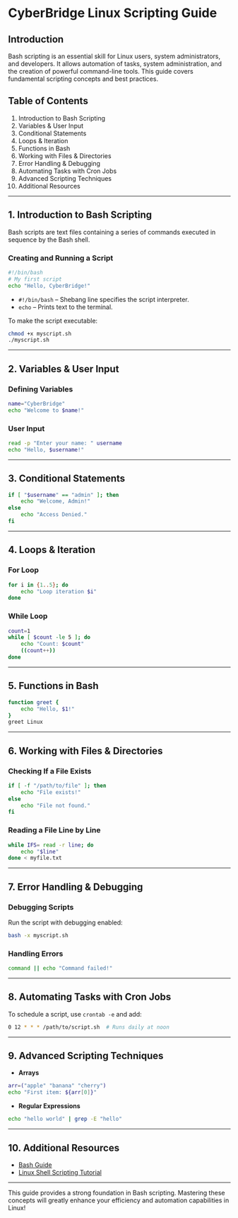 # CyberBridge Linux Scripting Guide

## Introduction
Bash scripting is an essential skill for Linux users, system administrators, and developers. It allows automation of tasks, system administration, and the creation of powerful command-line tools. This guide covers fundamental scripting concepts and best practices.

## Table of Contents
1. Introduction to Bash Scripting  
2. Variables & User Input  
3. Conditional Statements  
4. Loops & Iteration  
5. Functions in Bash  
6. Working with Files & Directories  
7. Error Handling & Debugging  
8. Automating Tasks with Cron Jobs  
9. Advanced Scripting Techniques  
10. Additional Resources  

---

## 1. Introduction to Bash Scripting
Bash scripts are text files containing a series of commands executed in sequence by the Bash shell.

### Creating and Running a Script
```bash
#!/bin/bash
# My first script
echo "Hello, CyberBridge!"
```
- `#!/bin/bash` – Shebang line specifies the script interpreter.
- `echo` – Prints text to the terminal.

To make the script executable:
```bash
chmod +x myscript.sh
./myscript.sh
```

---

## 2. Variables & User Input
### Defining Variables
```bash
name="CyberBridge"
echo "Welcome to $name!"
```
### User Input
```bash
read -p "Enter your name: " username
echo "Hello, $username!"
```

---

## 3. Conditional Statements
```bash
if [ "$username" == "admin" ]; then
    echo "Welcome, Admin!"
else
    echo "Access Denied."
fi
```

---

## 4. Loops & Iteration
### For Loop
```bash
for i in {1..5}; do
    echo "Loop iteration $i"
done
```
### While Loop
```bash
count=1
while [ $count -le 5 ]; do
    echo "Count: $count"
    ((count++))
done
```

---

## 5. Functions in Bash
```bash
function greet {
    echo "Hello, $1!"
}
greet Linux
```

---

## 6. Working with Files & Directories
### Checking If a File Exists
```bash
if [ -f "/path/to/file" ]; then
    echo "File exists!"
else
    echo "File not found."
fi
```
### Reading a File Line by Line
```bash
while IFS= read -r line; do
    echo "$line"
done < myfile.txt
```

---

## 7. Error Handling & Debugging
### Debugging Scripts
Run the script with debugging enabled:
```bash
bash -x myscript.sh
```
### Handling Errors
```bash
command || echo "Command failed!"
```

---

## 8. Automating Tasks with Cron Jobs
To schedule a script, use `crontab -e` and add:
```bash
0 12 * * * /path/to/script.sh  # Runs daily at noon
```

---

## 9. Advanced Scripting Techniques
- **Arrays**
```bash
arr=("apple" "banana" "cherry")
echo "First item: ${arr[0]}"
```
- **Regular Expressions**
```bash
echo "hello world" | grep -E "hello"
```

---

## 10. Additional Resources
- [Bash Guide](https://www.gnu.org/software/bash/manual/)
- [Linux Shell Scripting Tutorial](https://linuxconfig.org/bash-scripting-tutorial-for-beginners)

---

This guide provides a strong foundation in Bash scripting. Mastering these concepts will greatly enhance your efficiency and automation capabilities in Linux!
